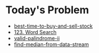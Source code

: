 # Today's Problem

- [best-time-to-buy-and-sell-stock](https://leetcode.com/problems/best-time-to-buy-and-sell-stock)
- [123. Word Search](https://leetcode.com/problems/word-search/)
- [valid-palindrome-ii](http://www.lintcode.com/problem/valid-palindrome-ii)
- [find-median-from-data-stream](https://leetcode.com/problems/find-median-from-data-stream/)
